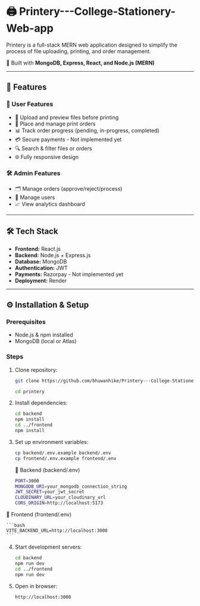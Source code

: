 # 🖨️ Printery---College-Stationery-Web-app

Printery is a full-stack MERN web application designed to simplify the process of file uploading, printing, and order management.

🚀 Built with **MongoDB, Express, React, and Node.js (MERN)**

---

## 📌 Features

### 👤 User Features

- 📂 Upload and preview files before printing
- 🛒 Place and manage print orders
- 📊 Track order progress (pending, in-progress, completed)
- 💳 Secure payments - Not implemented yet
- 🔍 Search & filter files or orders
- 🌐 Fully responsive design

### 🛠️ Admin Features

- 🗂️ Manage orders (approve/reject/process)
- 👥 Manage users
- 📈 View analytics dashboard

---

## 🛠️ Tech Stack

- **Frontend:** React.js
- **Backend:** Node.js + Express.js
- **Database:** MongoDB
- **Authentication:** JWT
- **Payments:** Razorpay - Not implemented yet
- **Deployment:** Render

---

## ⚙️ Installation & Setup

### Prerequisites

- Node.js & npm installed
- MongoDB (local or Atlas)

### Steps

1. Clone repository:

   ```bash
   git clone https://github.com/bhuwanhike/Printery---College-Stationery-Web-app.git

   cd printery

   ```

2. Install dependencies:

   ```bash
   cd backend
   npm install
   cd ../frontend
   npm install
   ```

3. Set up environment variables:

   ```bash
   cp backend/.env.example backend/.env
   cp frontend/.env.example frontend/.env

   ```

   🔹 Backend (backend/.env)

   ```bash
   PORT=3000
   MONGODB_URI=your_mongodb_connection_string
   JWT_SECRET=your_jwt_secret
   CLOUDINARY_URL=your_cloudinary_url
   CORS_ORIGIN=http://localhost:5173
   ```

🔹 Frontend (frontend/.env)

    ```bash
    VITE_BACKEND_URL=http://localhost:3000
    ```

4. Start development servers:

   ```bash
   cd backend
   npm run dev
   cd ../frontend
   npm run dev
   ```

5. Open in browser:
   ```bash
   http://localhost:3000
   ```
